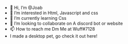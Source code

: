 - 👋 Hi, I’m @Joab
- 👀 I’m interested in Html, Javascript and css
- 🌱 I’m currently learning Css
- 💞️ I’m looking to collaborate on A discord bot or website
- 📫 How to reach me Dm Me at Wuff#7128
- I made a desktop pet, go check it out here!

<!---
Joabutt/Joabutt is a ✨ special ✨ repository because its `README.md` (this file) appears on your GitHub profile.
You can click the Preview link to take a look at your changes.
--->
